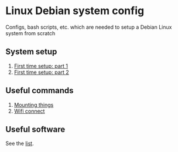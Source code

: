 # Linux Debian system config

Configs, bash scripts, etc. which are needed to setup a Debian Linux system from scratch

## System setup

1. [First time setup: part 1](first-time-setup-part-1.md)
2. [First time setup: part 2](first-time-setup-part-2.md)

## Useful commands

1. [Mounting things](useful_commands/mount.md)
2. [Wifi connect](useful_commands/wifi.md)

## Useful software

See the [list](useful_soft.md).
